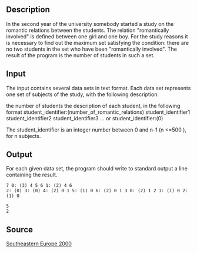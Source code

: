 <h2>Description</h2><p>In the second year of the university somebody started a study on the romantic relations between the students. The relation "romantically involved" is defined between one girl and one boy. For the study reasons it is necessary to find out the maximum set satisfying the condition: there are no two students in the set who have been "romantically involved". The result of the program is the number of students in such a set.</p><h2>Input</h2><p>The input contains several data sets in text format. Each data set represents one set of subjects of the study, with the following description:
</p>
the number of students
the description of each student, in the following format
student_identifier:(number_of_romantic_relations) student_identifier1 student_identifier2 student_identifier3 ...
or
student_identifier:(0)

The student_identifier is an integer number between 0 and n-1 (n &lt;=500 ), for n subjects.<h2>Output</h2><p>For each given data set, the program should write to standard output a line containing the result.</p><pre><code class="language-input1">7
0: (3) 4 5 6
1: (2) 4 6
2: (0)
3: (0)
4: (2) 0 1
5: (1) 0
6: (2) 0 1
3
0: (2) 1 2
1: (1) 0
2: (1) 0</code></pre><pre><code class="language-output1">5
2</code></pre><h2>Source</h2><a href="searchproblem?field=source&amp;key=Southeastern+Europe+2000">Southeastern Europe 2000</a>